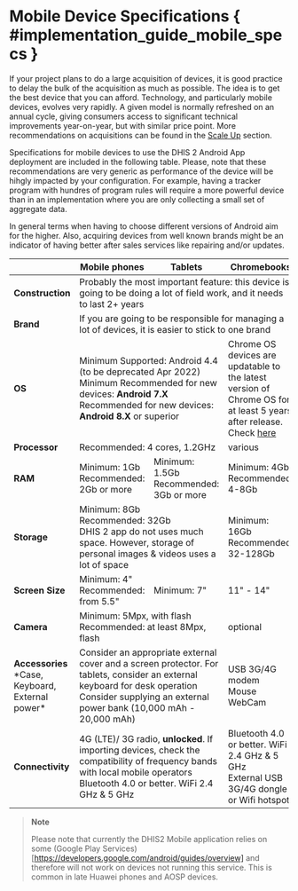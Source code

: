 # Mobile Device Specifications { #implementation_guide_mobile_specs }


If your project plans to do a large acquisition of devices, it is good practice to delay the bulk of the acquisition as much as possible. The idea is to get the best device that you can afford. Technology, and particularly mobile devices, evolves very rapidly. A given model is normally refreshed on an annual cycle, giving consumers access to significant technical improvements year-on-year, but with similar price point. More recommendations on acquisitions can be found in the [<span class="underline">Scale Up</span>](#scale-up) section.

Specifications for mobile devices to use the DHIS 2 Android App deployment are included in the following table. Please, note that these recommendations are very generic as performance of the device will be hihgly impacted by your configuration. For example, having a tracker program with hundres of program rules will require a more powerful device than in an implementation where you are only collecting a small set of aggregate data.

In general terms when having to choose different versions of Android aim for the higher. Also, acquiring devices from well known brands might be an indicator of having better after sales services like repairing and/or updates.

<table>
<thead>
<tr class="header">
<th></th>
<th><b>Mobile phones</b></th>
<th><b>Tablets</b></th>
<th><b>Chromebooks</b></th>
</tr>
</thead>
<tbody>
<tr>
<td><b>Construction</b></td>
<td colspan="3">Probably the most important feature: this device is going to be doing a lot of field work, and it needs to last 2+ years</td>
</tr>
<tr>
<td><b>Brand</b></td>
<td colspan="3">If you are going to be responsible for managing a lot of devices, it is easier to stick to one brand</td>
</tr>
<tr>
<td><b>OS</b></td>
<td colspan="2"> 
Minimum Supported: Android 4.4 (to be deprecated Apr 2022) <br />
Minimum Recommended for new devices: <b>Android 7.X</b> <br />
Recommended for new devices: <b>Android 8.X</b> or superior
</td>
<td>Chrome OS devices are updatable to the latest version of Chrome OS for at least 5 years after release. Check <a href="https://support.google.com/chrome/a/answer/6220366?hl=en"><span class="underline">here</span></a></td>
</tr>
<tr>
<td><b>Processor</b></td>
<td colspan="2">Recommended: 4 cores, 1.2GHz</td>
<td>various</td>
</tr>
<tr>
<td><b>RAM</b></td>
<td>
Minimum: 1Gb <br />
Recommended: 2Gb or more
</td>
<td>
Minimum: 1.5Gb<br />
Recommended: 3Gb or more
</td>
<td>
Minimum: 4Gb<br />
Recommended: 4-8Gb
</td>
</tr>
<tr>
<td><b>Storage</b></td>
<td colspan="2">
Minimum: 8Gb <br />
Recommended: 32Gb <br />
DHIS 2 app do not uses much space. However, storage of personal images & videos uses a lot of space
</td>
<td>
Minimum: 16Gb<br />
Recommended: 32-128Gb
</td>
</tr>
<tr>
<td><b>Screen Size</b></td>
<td>
Minimum: 4" <br />
Recommended: from 5.5"
</td>
<td>Minimum: 7"</td>
<td>11" - 14"</td>
</tr>
<tr>
<td><b>Camera</b></td>
<td colspan="2">
Minimum: 5Mpx, with flash <br />
Recommended: at least 8Mpx, flash
</td>
<td>optional</td>
</tr>
<tr>
<td>
<b>Accessories</b>
*Case, Keyboard, External power*
</td>
<td colspan="2">	
Consider an appropriate external cover and a screen protector. For tablets, consider an external keyboard for desk operation <br />
Consider supplying an external power bank (10,000 mAh - 20,000 mAh)
</td>
<td>
USB 3G/4G modem <br />
Mouse <br />
WebCam
</td>
</tr>
<tr>
<td><b>Connectivity</b></td>
<td colspan="2">
4G (LTE)/ 3G radio, <b>unlocked</b>. If importing devices, check the compatibility of frequency bands with local mobile operators <br />
Bluetooth 4.0 or better. WiFi 2.4 GHz &amp; 5 GHz
</td>
<td>
Bluetooth 4.0 or better. WiFi 2.4 GHz &amp; 5 GHz <br />
External USB 3G/4G dongle or Wifi hotspot <br />
</td>
</tr>
</tbody>
</table>

> **Note**
> 
> Please note that currently the DHIS2 Mobile application relies on some (Google Play Services)[https://developers.google.com/android/guides/overview] and therefore will not work on devices not running this service. This is common in late Huawei phones and AOSP devices. 
